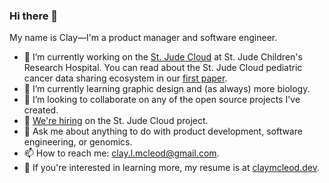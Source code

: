### Hi there 👋

My name is Clay—I'm a product manager and software engineer.

- 🔭 I’m currently working on the [St. Jude Cloud] at St. Jude Children's Research Hospital. You can read about the St. Jude Cloud pediatric cancer data sharing ecosystem in our [first paper].
- 🌱 I’m currently learning graphic design and (as always) more biology.
- 👥 I’m looking to collaborate on any of the open source projects I've created.
- 🤔 [We're hiring] on the St. Jude Cloud project.
- 💬 Ask me about anything to do with product development, software engineering, or genomics.
- 📫 How to reach me: [clay.l.mcleod@gmail.com](mailto:clay.l.mcleod@gmail.com).
- 🚀 If you're interested in learning more, my resume is at [claymcleod.dev].

[first paper]: https://cancerdiscovery.aacrjournals.org/content/11/5/1082
[St. Jude Cloud]: https://stjude.cloud
[claymcleod.dev]: https://claymcleod.dev
[We're hiring]: https://talent.stjude.org/careers/jobs?keywords=St.%20Jude%20Cloud&sortBy=relevance&page=1
